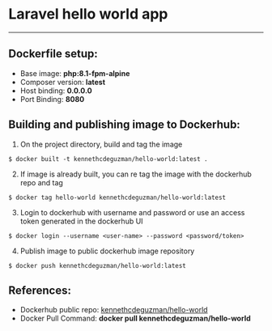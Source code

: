 # Laravel hello world app

___

## Dockerfile setup:
- Base image: **php:8.1-fpm-alpine**
- Composer version: **latest**
- Host binding: **0.0.0.0**
- Port Binding: **8080**

## Building and publishing image to Dockerhub:
1. On the project directory, build and tag the image
````
$ docker built -t kennethcdeguzman/hello-world:latest .
````
2. If image is already built, you can re tag the image with the dockerhub repo and tag
````
$ docker tag hello-world kennethcdeguzman/hello-world:latest
````
3. Login to dockerhub with username and password or use an access token generated in the dockerhub UI

````
$ docker login --username <user-name> --password <password/token>
````
4. Publish image to public dockerhub image repository
````
$ docker push kennethcdeguzman/hello-world:latest
````

## References:
- Dockerhub public repo: [kennethcdeguzman/hello-world](https://hub.docker.com/r/kennethcdeguzman/hello-world)
- Docker Pull Command: **docker pull kennethcdeguzman/hello-world**
